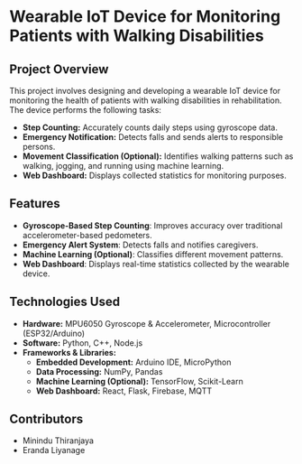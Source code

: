 # Wearable IoT Device for Monitoring Patients with Walking Disabilities

## Project Overview
This project involves designing and developing a wearable IoT device for monitoring the health of patients with walking disabilities in rehabilitation. The device performs the following tasks:

- **Step Counting:** Accurately counts daily steps using gyroscope data.
- **Emergency Notification:** Detects falls and sends alerts to responsible persons.
- **Movement Classification (Optional):** Identifies walking patterns such as walking, jogging, and running using machine learning.
- **Web Dashboard:** Displays collected statistics for monitoring purposes.

## Features
- **Gyroscope-Based Step Counting**: Improves accuracy over traditional accelerometer-based pedometers.
- **Emergency Alert System**: Detects falls and notifies caregivers.
- **Machine Learning (Optional)**: Classifies different movement patterns.
- **Web Dashboard**: Displays real-time statistics collected by the wearable device.

## Technologies Used
- **Hardware:** MPU6050 Gyroscope & Accelerometer, Microcontroller (ESP32/Arduino)
- **Software:** Python, C++, Node.js
- **Frameworks & Libraries:**
  - **Embedded Development:** Arduino IDE, MicroPython
  - **Data Processing:** NumPy, Pandas
  - **Machine Learning (Optional):** TensorFlow, Scikit-Learn
  - **Web Dashboard:** React, Flask, Firebase, MQTT

## Contributors 
- Minindu Thiranjaya
- Eranda Liyanage
